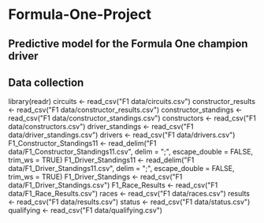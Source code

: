 # Formula-One-Project
## Predictive model for the Formula One champion driver

## Data collection
library(readr)
circuits <- read_csv("F1 data/circuits.csv")
constructor_results <- read_csv("F1 data/constructor_results.csv")
constructor_standings <- read_csv("F1 data/constructor_standings.csv")
constructors <- read_csv("F1 data/constructors.csv")
driver_standings <- read_csv("F1 data/driver_standings.csv")
drivers <- read_csv("F1 data/drivers.csv")
F1_Constructor_Standings11 <- read_delim("F1 data/F1_Constructor_Standings11.csv", 
    delim = ";", escape_double = FALSE, trim_ws = TRUE)
F1_Driver_Standings11 <- read_delim("F1 data/F1_Driver_Standings11.csv", 
    delim = ";", escape_double = FALSE, trim_ws = TRUE)
F1_Driver_Standings <- read_csv("F1 data/F1_Driver_Standings.csv")
F1_Race_Results <- read_csv("F1 data/F1_Race_Results.csv")
races <- read_csv("F1 data/races.csv") 
results <- read_csv("F1 data/results.csv")
status <- read_csv("F1 data/status.csv") 
qualifying <- read_csv("F1 data/qualifying.csv") 